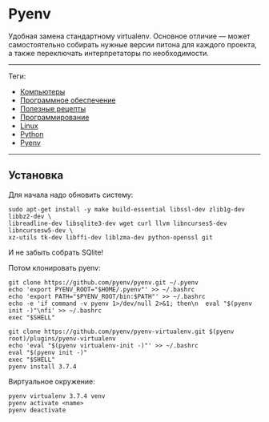 # Pyenv

Удобная замена стандартному virtualenv. Основное отличие — может самостоятельно
собирать нужные версии питона для каждого проекта, а также переключать
интерпретаторы по необходимости.

---

Теги:

- [Компьютеры](../../_tags/компьютеры.md)
- [Программное обеспечение](../../_tags/программное%20обеспечение.md)
- [Полезные рецепты](../../_tags/полезные%20рецепты.md)
- [Программирование](../../_tags/программирование.md)
- [Linux](../../_tags/linux.md)
- [Python](../../_tags/python.md)
- [Pyenv](../../_tags/pyenv.md)

---

## Установка

Для начала надо обновить систему:

```shell
sudo apt-get install -y make build-essential libssl-dev zlib1g-dev libbz2-dev \
libreadline-dev libsqlite3-dev wget curl llvm libncurses5-dev libncursesw5-dev \
xz-utils tk-dev libffi-dev liblzma-dev python-openssl git
```

И не забыть собрать SQlite!

Потом клонировать pyenv:

```shell
git clone https://github.com/pyenv/pyenv.git ~/.pyenv
echo 'export PYENV_ROOT="$HOME/.pyenv"' >> ~/.bashrc
echo 'export PATH="$PYENV_ROOT/bin:$PATH"' >> ~/.bashrc
echo -e 'if command -v pyenv 1>/dev/null 2>&1; then\n  eval "$(pyenv init -)"\nfi' >> ~/.bashrc
exec "$SHELL"
```

```shell
git clone https://github.com/pyenv/pyenv-virtualenv.git $(pyenv root)/plugins/pyenv-virtualenv
echo 'eval "$(pyenv virtualenv-init -)"' >> ~/.bashrc
eval "$(pyenv init -)"
exec "$SHELL"
pyenv install 3.7.4
```

Виртуальное окружение:

```shell
pyenv virtualenv 3.7.4 venv
pyenv activate <name>
pyenv deactivate
```
